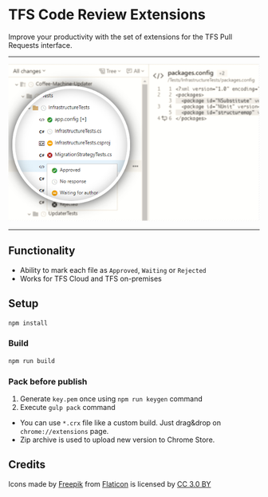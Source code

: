 # TFS Code Review Extensions

Improve your productivity with the set of extensions for the TFS Pull Requests interface.

---

![](screenshots/tfs-cloud-screenshot-2.png)

---

## Functionality

- Ability to mark each file as `Approved`, `Waiting` or `Rejected`
- Works for TFS Cloud and TFS on-premises

## Setup

```bash
npm install
```

### Build

```bash
npm run build
```

### Pack before publish

1. Generate `key.pem` once using `npm run keygen` command
1. Execute `gulp pack` command

- You can use `*.crx` file like a custom build. Just drag&drop on `chrome://extensions` page.
- Zip archive is used to upload new version to Chrome Store.

## Credits

Icons made by [Freepik](http://www.freepik.com/) from [Flaticon](http://www.flaticon.com) is licensed by [CC 3.0 BY](http://creativecommons.org/licenses/by/3.0/)